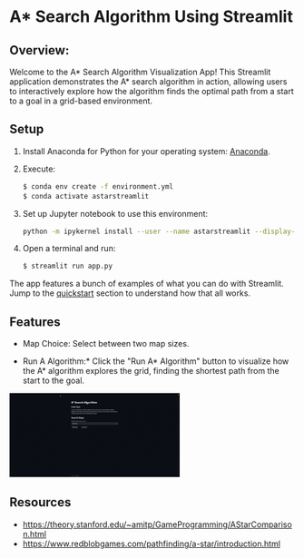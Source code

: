 # A* Search Algorithm Using Streamlit

## Overview:
 
Welcome to the A* Search Algorithm Visualization App! This Streamlit application demonstrates the A* search algorithm in action, allowing users to interactively explore how the algorithm finds the optimal path from a start to a goal in a grid-based environment.


## Setup

1. Install Anaconda for Python for your operating system: [Anaconda](https://www.anaconda.com/download/).
2. Execute:

    ```bash
    $ conda env create -f environment.yml
    $ conda activate astarstreamlit
    ```

3. Set up Jupyter notebook to use this environment:

    ```bash
    python -m ipykernel install --user --name astarstreamlit --display-name "Python (astarstreamlit)"
    ```

4. Open a terminal and run:

    ```bash
    $ streamlit run app.py
    ```

The app features a bunch of examples of what you can do with Streamlit. Jump to the [quickstart](#quickstart) section to understand how that all works.


## Features
- Map Choice: Select between two map sizes.

- Run A Algorithm:* Click the "Run A* Algorithm" button to visualize how the A* algorithm explores the grid, finding the shortest path from the start to the goal.


<img src="https://github.com/fszhao/A-Star-Search-Algorithm-In-Streamlit/blob/main/demo.gif" width=300 alt="Demo"></img>


## Resources

- https://theory.stanford.edu/~amitp/GameProgramming/AStarComparison.html
- https://www.redblobgames.com/pathfinding/a-star/introduction.html 

